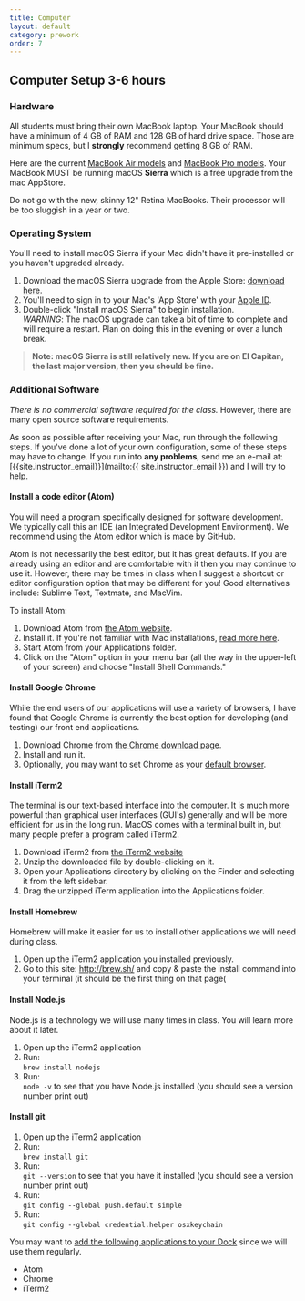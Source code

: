 ```yaml
---
title: Computer
layout: default
category: prework
order: 7
---
```


## Computer Setup <time class='estimate'>3-6 hours</time>

### Hardware

All students must bring their own MacBook laptop. Your MacBook should have a minimum of 4 GB of RAM and 128 GB of hard drive space. Those are minimum specs, but I **strongly** recommend getting 8 GB of RAM.

Here are the current [MacBook Air models](http://www.apple.com/macbook-air/specs.html) and [MacBook Pro models](http://www.apple.com/macbook-pro/specs-retina/). Your MacBook MUST be running macOS **Sierra** which is a free upgrade from the mac AppStore.

Do not go with the new, skinny 12" Retina MacBooks. Their processor will be too sluggish in a year or two.

### Operating System

You'll need to install macOS Sierra if your Mac didn't have it pre-installed or you haven't upgraded already.

1. Download the macOS Sierra upgrade from the Apple Store: [download here](https://itunes.apple.com/us/app/macos-sierra/id1127487414?mt=12).
2.  You'll need to sign in to your Mac's 'App Store' with your [Apple ID](https://appleid.apple.com/).
3.  Double-click "Install macOS Sierra" to begin installation.  
*WARNING*: The macOS upgrade can take a bit of time to complete and will require a restart. Plan on doing this in the evening or over a lunch break.

> **Note: macOS Sierra is still relatively new. If you are on El Capitan, the last major version, then you should be fine.**

### Additional Software

_There is no commercial software required for the class._ However, there are many open source software requirements.

As soon as possible after receiving your Mac, run through the following steps. If you've done a lot of your own configuration, some of these steps may have to change. If you run into **any problems**, send me an e-mail at: [{{site.instructor_email}}](mailto:{{ site.instructor_email }}) and I will try to help.

#### Install a code editor (Atom)

You will need a program specifically designed for software development. We typically call this an IDE (an Integrated Development Environment). We recommend using the Atom editor which is made by GitHub.

Atom is not necessarily the best editor, but it has great defaults. If you are already using an editor and are comfortable with it then you may continue to use it. However, there may be times in class when I suggest a shortcut or editor configuration option that may be different for you! Good alternatives include: Sublime Text, Textmate, and MacVim.

To install Atom:

  1. Download Atom from [the Atom website](https://atom.io/).
  1. Install it. If you're not familiar with Mac installations, [read more here](http://www.howtogeek.com/177619/how-to-install-applications-on-a-mac-everything-you-need-to-know/).
  1. Start Atom from your Applications folder.
  1. Click on the "Atom" option in your menu bar (all the way in the upper-left of your screen) and choose "Install Shell Commands."

#### Install Google Chrome

While the end users of our applications will use a variety of browsers, I have found that Google Chrome is currently the best option for developing (and testing) our front end applications.

  1. Download Chrome from [the Chrome download page](https://www.google.com/intl/en/chrome/browser/).
  1. Install and run it.
  1. Optionally, you may want to set Chrome as your [default browser](https://support.google.com/chrome/answer/95417?hl=en).

#### Install iTerm2

The terminal is our text-based interface into the computer. It is much more powerful than graphical user interfaces (GUI's) generally and will be more efficient for us in the long run. MacOS comes with a terminal built in, but many people prefer a program called iTerm2.

  1. Download iTerm2 from [the iTerm2 website](https://www.iterm2.com/downloads.html)
  1. Unzip the downloaded file by double-clicking on it.
  1. Open your Applications directory by clicking on the Finder and selecting it from the left sidebar.
  1. Drag the unzipped iTerm application into the Applications folder.

#### Install Homebrew

Homebrew will make it easier for us to install other applications we will need during class.

  1. Open up the iTerm2 application you installed previously.
  1. Go to this site: http://brew.sh/ and copy & paste the install command into your terminal (it should be the first thing on that page(

#### Install Node.js

Node.js is a technology we will use many times in class. You will learn more about it later.

  1. Open up the iTerm2 application
  1. Run:  
  `brew install nodejs`
  1. Run:  
  `node -v` to see that you have Node.js installed (you should see a version number print out)

#### Install git

  1. Open up the iTerm2 application
  1. Run:  
  `brew install git`
  1. Run:  
  `git --version` to see that you have it installed (you should see a version number print out)
  1. Run:  
  `git config --global push.default simple`
  1. Run:  
  `git config --global credential.helper osxkeychain`

You may want to [add the following applications to your Dock](https://support.apple.com/en-us/HT201730) since we will use them regularly.

  * Atom
  * Chrome
  * iTerm2
